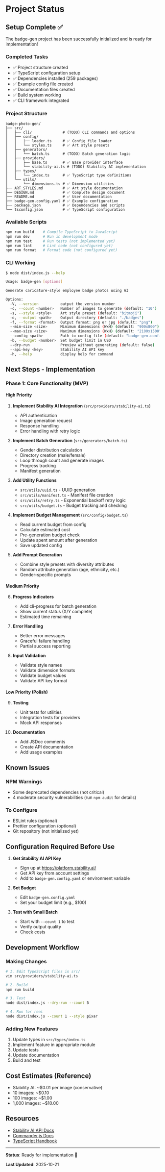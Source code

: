 # Project Status

## Setup Complete ✅

The badge-gen project has been successfully initialized and is ready for implementation!

### Completed Tasks

- ✅ Project structure created
- ✅ TypeScript configuration setup
- ✅ Dependencies installed (259 packages)
- ✅ Example config file created
- ✅ Documentation files created
- ✅ Build system working
- ✅ CLI framework integrated

### Project Structure

```
badge-photo-gen/
├── src/
│   ├── cli/              # (TODO) CLI commands and options
│   ├── config/
│   │   ├── loader.ts     # ✅ Config file loader
│   │   └── styles.ts     # ✅ Art style presets
│   ├── generators/
│   │   └── batch.ts      # (TODO) Batch generation logic
│   ├── providers/
│   │   ├── base.ts       # ✅ Base provider interface
│   │   └── stability-ai.ts # (TODO) Stability AI implementation
│   ├── types/
│   │   └── index.ts      # ✅ TypeScript type definitions
│   └── utils/
│       └── dimensions.ts # ✅ Dimension utilities
├── ART_STYLES.md         # ✅ Art style documentation
├── DESIGN.md             # ✅ Complete design document
├── README.md             # ✅ User documentation
├── badge-gen.config.yaml # ✅ Example configuration
├── package.json          # ✅ Dependencies and scripts
└── tsconfig.json         # ✅ TypeScript configuration
```

### Available Scripts

```bash
npm run build    # Compile TypeScript to JavaScript
npm run dev      # Run in development mode
npm run test     # Run tests (not implemented yet)
npm run lint     # Lint code (not configured yet)
npm run format   # Format code (not configured yet)
```

### CLI Working

```bash
$ node dist/index.js --help

Usage: badge-gen [options]

Generate caricature-style employee badge photos using AI

Options:
  -V, --version          output the version number
  -c, --count <number>   Number of images to generate (default: "10")
  -s, --style <style>    Art style preset (default: "bitmoji")
  -o, --output <path>    Output directory (default: "./badges")
  -f, --format <format>  Output format: png or jpg (default: "png")
  --min-size <size>      Minimum dimensions (WxH) (default: "900x800")
  --max-size <size>      Maximum dimensions (WxH) (default: "2100x1500")
  --config <path>        Path to config file (default: "badge-gen.config.yaml")
  -b, --budget <number>  Set budget limit in USD
  --dry-run              Preview without generating (default: false)
  --api-key <key>        Stability AI API key
  -h, --help             display help for command
```

## Next Steps - Implementation

### Phase 1: Core Functionality (MVP)

#### High Priority
1. **Implement Stability AI Integration** (`src/providers/stability-ai.ts`)
   - API authentication
   - Image generation request
   - Response handling
   - Error handling with retry logic

2. **Implement Batch Generation** (`src/generators/batch.ts`)
   - Gender distribution calculation
   - Directory creation (male/female)
   - Loop through count and generate images
   - Progress tracking
   - Manifest generation

3. **Add Utility Functions**
   - `src/utils/uuid.ts` - UUID generation
   - `src/utils/manifest.ts` - Manifest file creation
   - `src/utils/retry.ts` - Exponential backoff retry logic
   - `src/utils/budget.ts` - Budget tracking and checking

4. **Implement Budget Management** (`src/config/budget.ts`)
   - Read current budget from config
   - Calculate estimated cost
   - Pre-generation budget check
   - Update spent amount after generation
   - Save updated config

5. **Add Prompt Generation**
   - Combine style presets with diversity attributes
   - Random attribute generation (age, ethnicity, etc.)
   - Gender-specific prompts

#### Medium Priority
6. **Progress Indicators**
   - Add cli-progress for batch generation
   - Show current status (X/Y complete)
   - Estimated time remaining

7. **Error Handling**
   - Better error messages
   - Graceful failure handling
   - Partial success reporting

8. **Input Validation**
   - Validate style names
   - Validate dimension formats
   - Validate budget values
   - Validate API key format

#### Low Priority (Polish)
9. **Testing**
   - Unit tests for utilities
   - Integration tests for providers
   - Mock API responses

10. **Documentation**
    - Add JSDoc comments
    - Create API documentation
    - Add usage examples

## Known Issues

### NPM Warnings
- Some deprecated dependencies (not critical)
- 4 moderate security vulnerabilities (run `npm audit` for details)

### To Configure
- ESLint rules (optional)
- Prettier configuration (optional)
- Git repository (not initialized yet)

## Configuration Required Before Use

1. **Get Stability AI API Key**
   - Sign up at https://platform.stability.ai/
   - Get API key from account settings
   - Add to `badge-gen.config.yaml` or environment variable

2. **Set Budget**
   - Edit `badge-gen.config.yaml`
   - Set your budget limit (e.g., $100)

3. **Test with Small Batch**
   - Start with `--count 1` to test
   - Verify output quality
   - Check costs

## Development Workflow

### Making Changes

```bash
# 1. Edit TypeScript files in src/
vim src/providers/stability-ai.ts

# 2. Build
npm run build

# 3. Test
node dist/index.js --dry-run --count 5

# 4. Run for real
node dist/index.js --count 1 --style pixar
```

### Adding New Features

1. Update types in `src/types/index.ts`
2. Implement feature in appropriate module
3. Update tests
4. Update documentation
5. Build and test

## Cost Estimates (Reference)

- Stability AI: ~$0.01 per image (conservative)
- 10 images: ~$0.10
- 100 images: ~$1.00
- 1,000 images: ~$10.00

## Resources

- [Stability AI API Docs](https://platform.stability.ai/docs)
- [Commander.js Docs](https://github.com/tj/commander.js)
- [TypeScript Handbook](https://www.typescriptlang.org/docs/handbook/intro.html)

---

**Status**: Ready for implementation 🚀

**Last Updated**: 2025-10-21
